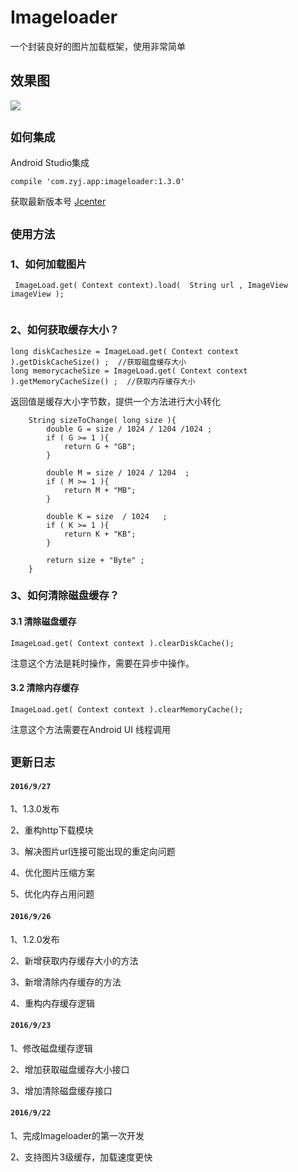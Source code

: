 # Imageloader  
 
一个封装良好的图片加载框架，使用非常简单

## 效果图
![](gif/GIF.gif) 

## `如何集成`
Android Studio集成
```
compile 'com.zyj.app:imageloader:1.3.0'

```
获取最新版本号 [Jcenter](http://jcenter.bintray.com/com/zyj/app/imageloader/)
## `使用方法`

### 1、如何加载图片
```
 ImageLoad.get( Context context).load(  String url , ImageView imageView );
 
```

### 2、如何获取缓存大小？
```
long diskCachesize = ImageLoad.get( Context context ).getDiskCacheSize() ;  //获取磁盘缓存大小
long memorycacheSize = ImageLoad.get( Context context ).getMemoryCacheSize() ;  //获取内存缓存大小

```

返回值是缓存大小字节数，提供一个方法进行大小转化
```
    String sizeToChange( long size ){
        double G = size / 1024 / 1204 /1024 ;
        if ( G >= 1 ){
            return G + "GB";
        }

        double M = size / 1024 / 1204  ;
        if ( M >= 1 ){
            return M + "MB";
        }

        double K = size  / 1024   ;
        if ( K >= 1 ){
            return K + "KB";
        }

        return size + "Byte" ;
    }
```

### 3、如何清除磁盘缓存？

#### 3.1 清除磁盘缓存
```
ImageLoad.get( Context context ).clearDiskCache();
```
注意这个方法是耗时操作，需要在异步中操作。

#### 3.2 清除内存缓存
```
ImageLoad.get( Context context ).clearMemoryCache();
```
注意这个方法需要在Android UI 线程调用

## `更新日志`
#### `2016/9/27`
1、1.3.0发布

2、重构http下载模块

3、解决图片url连接可能出现的重定向问题

4、优化图片压缩方案

5、优化内存占用问题


#### `2016/9/26`

1、1.2.0发布

2、新增获取内存缓存大小的方法

3、新增清除内存缓存的方法

4、重构内存缓存逻辑


#### `2016/9/23`
 
 1、修改磁盘缓存逻辑
 
 2、增加获取磁盘缓存大小接口
 
 3、增加清除磁盘缓存接口 
 

#### `2016/9/22`
 
   1、完成Imageloader的第一次开发
   
   2、支持图片3级缓存，加载速度更快

